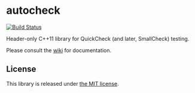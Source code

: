 # autocheck

[![Build Status](https://travis-ci.org/thejohnfreeman/autocheck.svg?branch=master)](https://travis-ci.org/thejohnfreeman/autocheck)

Header-only C++11 library for QuickCheck (and later, SmallCheck) testing.

Please consult the [wiki][] for documentation.

[wiki]: http://github.com/thejohnfreeman/autocheck/wiki

## License

This library is released under [the MIT license](http://opensource.org/licenses/MIT).
